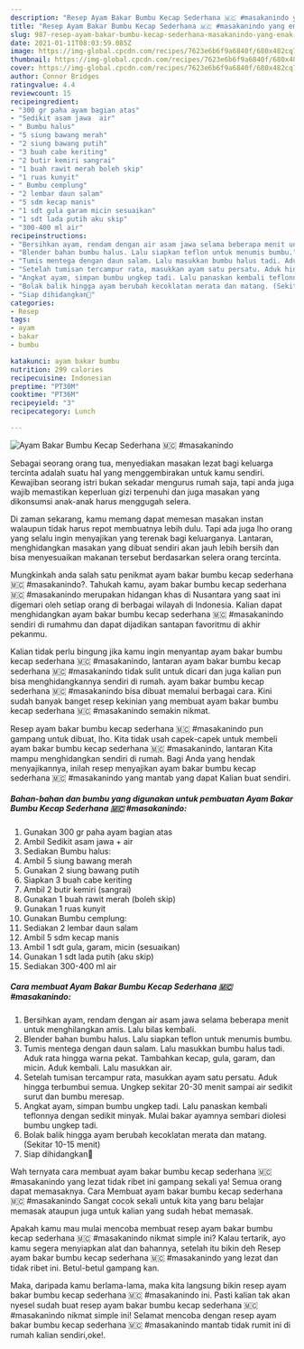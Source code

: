 ```yaml
---
description: "Resep Ayam Bakar Bumbu Kecap Sederhana 🇲🇨 #masakanindo yang enak Untuk Jualan"
title: "Resep Ayam Bakar Bumbu Kecap Sederhana 🇲🇨 #masakanindo yang enak Untuk Jualan"
slug: 987-resep-ayam-bakar-bumbu-kecap-sederhana-masakanindo-yang-enak-untuk-jualan
date: 2021-01-11T08:03:59.085Z
image: https://img-global.cpcdn.com/recipes/7623e6b6f9a6840f/680x482cq70/ayam-bakar-bumbu-kecap-sederhana-🇲🇨-masakanindo-foto-resep-utama.jpg
thumbnail: https://img-global.cpcdn.com/recipes/7623e6b6f9a6840f/680x482cq70/ayam-bakar-bumbu-kecap-sederhana-🇲🇨-masakanindo-foto-resep-utama.jpg
cover: https://img-global.cpcdn.com/recipes/7623e6b6f9a6840f/680x482cq70/ayam-bakar-bumbu-kecap-sederhana-🇲🇨-masakanindo-foto-resep-utama.jpg
author: Connor Bridges
ratingvalue: 4.4
reviewcount: 15
recipeingredient:
- "300 gr paha ayam bagian atas"
- "Sedikit asam jawa  air"
- " Bumbu halus"
- "5 siung bawang merah"
- "2 siung bawang putih"
- "3 buah cabe keriting"
- "2 butir kemiri sangrai"
- "1 buah rawit merah boleh skip"
- "1 ruas kunyit"
- " Bumbu cemplung"
- "2 lembar daun salam"
- "5 sdm kecap manis"
- "1 sdt gula garam micin sesuaikan"
- "1 sdt lada putih aku skip"
- "300-400 ml air"
recipeinstructions:
- "Bersihkan ayam, rendam dengan air asam jawa selama beberapa menit untuk menghilangkan amis. Lalu bilas kembali."
- "Blender bahan bumbu halus. Lalu siapkan teflon untuk menumis bumbu."
- "Tumis mentega dengan daun salam. Lalu masukkan bumbu halus tadi. Aduk rata hingga warna pekat. Tambahkan kecap, gula, garam, dan micin. Aduk kembali. Lalu masukkan air."
- "Setelah tumisan tercampur rata, masukkan ayam satu persatu. Aduk hingga terbumbui semua. Ungkep sekitar 20-30 menit sampai air sedikit surut dan bumbu meresap."
- "Angkat ayam, simpan bumbu ungkep tadi. Lalu panaskan kembali teflonnya dengan sedikit minyak. Mulai bakar ayamnya sembari diolesi bumbu ungkep tadi."
- "Bolak balik hingga ayam berubah kecoklatan merata dan matang. (Sekitar 10-15 menit)"
- "Siap dihidangkan🥰"
categories:
- Resep
tags:
- ayam
- bakar
- bumbu

katakunci: ayam bakar bumbu 
nutrition: 299 calories
recipecuisine: Indonesian
preptime: "PT30M"
cooktime: "PT36M"
recipeyield: "3"
recipecategory: Lunch

---
```



![Ayam Bakar Bumbu Kecap Sederhana 🇲🇨 #masakanindo](https://img-global.cpcdn.com/recipes/7623e6b6f9a6840f/680x482cq70/ayam-bakar-bumbu-kecap-sederhana-🇲🇨-masakanindo-foto-resep-utama.jpg)

Sebagai seorang orang tua, menyediakan masakan lezat bagi keluarga tercinta adalah suatu hal yang menggembirakan untuk kamu sendiri. Kewajiban seorang istri bukan sekadar mengurus rumah saja, tapi anda juga wajib memastikan keperluan gizi terpenuhi dan juga masakan yang dikonsumsi anak-anak harus menggugah selera.

Di zaman  sekarang, kamu memang dapat memesan masakan instan walaupun tidak harus repot membuatnya lebih dulu. Tapi ada juga lho orang yang selalu ingin menyajikan yang terenak bagi keluarganya. Lantaran, menghidangkan masakan yang dibuat sendiri akan jauh lebih bersih dan bisa menyesuaikan makanan tersebut berdasarkan selera orang tercinta. 



Mungkinkah anda salah satu penikmat ayam bakar bumbu kecap sederhana 🇲🇨 #masakanindo?. Tahukah kamu, ayam bakar bumbu kecap sederhana 🇲🇨 #masakanindo merupakan hidangan khas di Nusantara yang saat ini digemari oleh setiap orang di berbagai wilayah di Indonesia. Kalian dapat menghidangkan ayam bakar bumbu kecap sederhana 🇲🇨 #masakanindo sendiri di rumahmu dan dapat dijadikan santapan favoritmu di akhir pekanmu.

Kalian tidak perlu bingung jika kamu ingin menyantap ayam bakar bumbu kecap sederhana 🇲🇨 #masakanindo, lantaran ayam bakar bumbu kecap sederhana 🇲🇨 #masakanindo tidak sulit untuk dicari dan juga kalian pun bisa menghidangkannya sendiri di rumah. ayam bakar bumbu kecap sederhana 🇲🇨 #masakanindo bisa dibuat memalui berbagai cara. Kini sudah banyak banget resep kekinian yang membuat ayam bakar bumbu kecap sederhana 🇲🇨 #masakanindo semakin nikmat.

Resep ayam bakar bumbu kecap sederhana 🇲🇨 #masakanindo pun gampang untuk dibuat, lho. Kita tidak usah capek-capek untuk membeli ayam bakar bumbu kecap sederhana 🇲🇨 #masakanindo, lantaran Kita mampu menghidangkan sendiri di rumah. Bagi Anda yang hendak menyajikannya, inilah resep menyajikan ayam bakar bumbu kecap sederhana 🇲🇨 #masakanindo yang mantab yang dapat Kalian buat sendiri.

<!--inarticleads1-->

##### Bahan-bahan dan bumbu yang digunakan untuk pembuatan Ayam Bakar Bumbu Kecap Sederhana 🇲🇨 #masakanindo:

1. Gunakan 300 gr paha ayam bagian atas
1. Ambil Sedikit asam jawa + air
1. Sediakan  Bumbu halus:
1. Ambil 5 siung bawang merah
1. Gunakan 2 siung bawang putih
1. Siapkan 3 buah cabe keriting
1. Ambil 2 butir kemiri (sangrai)
1. Gunakan 1 buah rawit merah (boleh skip)
1. Gunakan 1 ruas kunyit
1. Gunakan  Bumbu cemplung:
1. Sediakan 2 lembar daun salam
1. Ambil 5 sdm kecap manis
1. Ambil 1 sdt gula, garam, micin (sesuaikan)
1. Gunakan 1 sdt lada putih (aku skip)
1. Sediakan 300-400 ml air




<!--inarticleads2-->

##### Cara membuat Ayam Bakar Bumbu Kecap Sederhana 🇲🇨 #masakanindo:

1. Bersihkan ayam, rendam dengan air asam jawa selama beberapa menit untuk menghilangkan amis. Lalu bilas kembali.
1. Blender bahan bumbu halus. Lalu siapkan teflon untuk menumis bumbu.
1. Tumis mentega dengan daun salam. Lalu masukkan bumbu halus tadi. Aduk rata hingga warna pekat. Tambahkan kecap, gula, garam, dan micin. Aduk kembali. Lalu masukkan air.
1. Setelah tumisan tercampur rata, masukkan ayam satu persatu. Aduk hingga terbumbui semua. Ungkep sekitar 20-30 menit sampai air sedikit surut dan bumbu meresap.
1. Angkat ayam, simpan bumbu ungkep tadi. Lalu panaskan kembali teflonnya dengan sedikit minyak. Mulai bakar ayamnya sembari diolesi bumbu ungkep tadi.
1. Bolak balik hingga ayam berubah kecoklatan merata dan matang. (Sekitar 10-15 menit)
1. Siap dihidangkan🥰




Wah ternyata cara membuat ayam bakar bumbu kecap sederhana 🇲🇨 #masakanindo yang lezat tidak ribet ini gampang sekali ya! Semua orang dapat memasaknya. Cara Membuat ayam bakar bumbu kecap sederhana 🇲🇨 #masakanindo Sangat cocok sekali untuk kita yang baru belajar memasak ataupun juga untuk kalian yang sudah hebat memasak.

Apakah kamu mau mulai mencoba membuat resep ayam bakar bumbu kecap sederhana 🇲🇨 #masakanindo nikmat simple ini? Kalau tertarik, ayo kamu segera menyiapkan alat dan bahannya, setelah itu bikin deh Resep ayam bakar bumbu kecap sederhana 🇲🇨 #masakanindo yang lezat dan tidak ribet ini. Betul-betul gampang kan. 

Maka, daripada kamu berlama-lama, maka kita langsung bikin resep ayam bakar bumbu kecap sederhana 🇲🇨 #masakanindo ini. Pasti kalian tak akan nyesel sudah buat resep ayam bakar bumbu kecap sederhana 🇲🇨 #masakanindo nikmat simple ini! Selamat mencoba dengan resep ayam bakar bumbu kecap sederhana 🇲🇨 #masakanindo mantab tidak rumit ini di rumah kalian sendiri,oke!.

